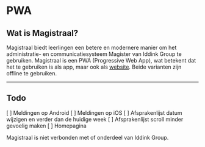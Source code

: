 # PWA
## Wat is Magistraal?
Magistraal biedt leerlingen een betere en modernere manier om het administratie- en communicatiesysteem Magister van Iddink Group te gebruiken. Magistraal is een PWA (Progressive Web App), wat betekent dat het te gebruiken is als app, maar ook als [website](https://tjalling.net/magistraal/). Beide varianten zijn offline te gebruiken.

---

## Todo
[ ] Meldingen op Android
[ ] Meldingen op iOS
[ ] Afsprakenlijst datum wijzigen en verder dan de huidige week
[ ] Afsprakenlijst scroll minder gevoelig maken
[ ] Homepagina

Magistraal is niet verbonden met of onderdeel van Iddink Group.
